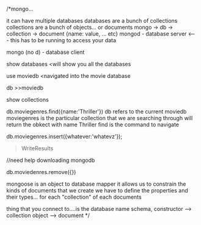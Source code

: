 /*mongo...

it can have multiple databases
databases are a bunch of collections
collections are a bunch of objects... or documents
mongo -> db -> collection -> document
{name: value, ... etc}
mongod - database server <--- this has to be running to access your data

mongo (no d) - database client

show databases
<will show you all the databases

use moviedb
<navigated into the movie database

db
<will show you the database> >>moviedb

show collections
<show you all the collections within the moviedb>

db.moviegenres.find({name:'Thriller'})
db refers to the current moviedb
moviegenres is the particular collection that we are searching through
will return the obkect with name Thriller
find is the command to navigate

db.moviegenres.insert({whatever:'whatevz'});
>WriteResults

//need help downloading mongodb

db.moviedenres.remove({})
<remove all empty objects>


mongoose is an object to database mapper
it allows us to constrain the kinds of documents that we create
we have to define the properties and their types... for each "collection" of each documents

thing that you connect to....is the database name
schema, constructor --> collection
object --> document
*/
